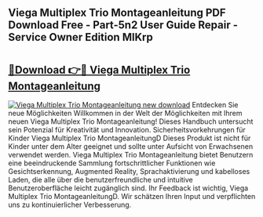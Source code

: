 ## Viega Multiplex Trio Montageanleitung PDF Download Free - Part-5n2 User Guide Repair - Service Owner Edition MlKrp

# <h2><a href="http://df8j1dv.blite.top/?on=Viega+Multiplex+Trio+Montageanleitung">🔗Download 👉🔴 Viega Multiplex Trio Montageanleitung</a></h2>

[![Viega Multiplex Trio Montageanleitung new download](https://i.imgur.com/lujVjoI.png)](http://df8j1dv.blite.top/?on=Viega+Multiplex+Trio+Montageanleitung)
Entdecken Sie neue Möglichkeiten Willkommen in der Welt der Möglichkeiten mit Ihrem neuen Viega Multiplex Trio Montageanleitung! Dieses Handbuch untersucht sein Potenzial für Kreativität und Innovation. Sicherheitsvorkehrungen für Kinder Viega Multiplex Trio MontageanleitungD Dieses Produkt ist nicht für Kinder unter dem Alter geeignet und sollte unter Aufsicht von Erwachsenen verwendet werden. Viega Multiplex Trio Montageanleitung bietet Benutzern eine beeindruckende Sammlung fortschrittlicher Funktionen wie Gesichtserkennung, Augmented Reality, Sprachaktivierung und kabelloses Laden, die alle über die benutzerfreundliche und intuitive Benutzeroberfläche leicht zugänglich sind. Ihr Feedback ist wichtig, Viega Multiplex Trio MontageanleitungD. Wir schätzen Ihren Input und verpflichten uns zu kontinuierlicher Verbesserung.
